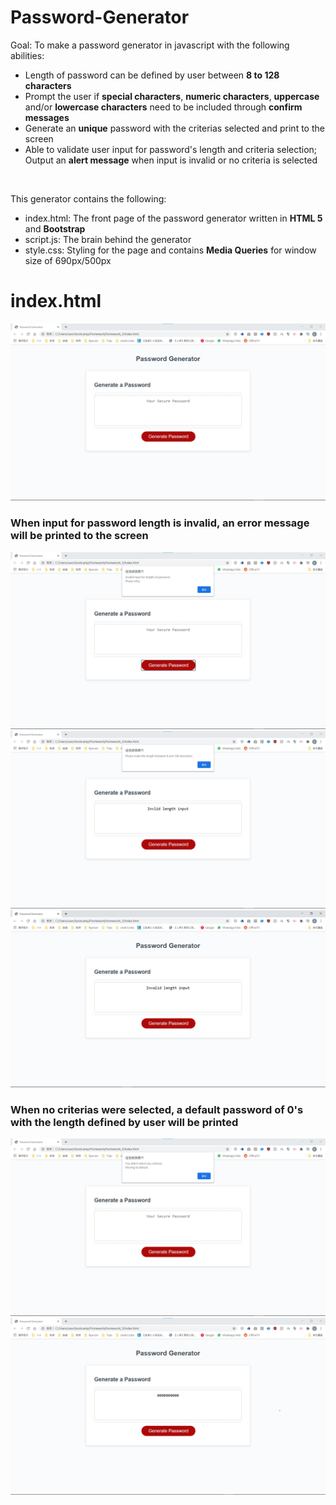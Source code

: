 # Password-Generator
Goal: To make a password generator in javascript with the following abilities:
- Length of password can be defined by user between **8 to 128 characters**
- Prompt the user if **special characters**, **numeric characters**, **uppercase** and/or **lowercase characters** need to be included through **confirm messages**
- Generate an **unique** password with the criterias selected and print to the screen
- Able to validate user input for password's length and criteria selection; Output an **alert message** when input is invalid or no criteria is selected

<br>

This generator contains the following:
- index.html: The front page of the password generator written in **HTML 5** and **Bootstrap**
- script.js: The brain behind the generator
- style.css: Styling for the page and contains **Media Queries** for window size of 690px/500px

# index.html
<img src="./img/readme/index.jpg" alt="index.html showcase" style="margin-left: auto; margin-+right: auto" />

<br>

### When input for password length is invalid, an error message will be printed to the screen
<img src="./img/readme/invalidLength.jpg" alt="Error catching (Length) showcase" style="margin-left: auto; margin-right: auto" />
<img src="./img/readme/invalidLength_output2.jpg" alt="EC output2 (Length) showcase" style="margin-left: auto; margin-right: auto" />
<img src="./img/readme/invalidLength_output.jpg" alt="EC output (Length) showcase" style="margin-left: auto; margin-right: auto" />

<br>

### When no criterias were selected, a default password of 0's with the length defined by user will be printed
<img src="./img/readme/noCriterias.jpg" alt="Error catching (Criterias).html showcase" style="margin-left: auto; margin-right: auto" />
<img src="./img/readme/noCriterias_output.jpg" alt="EC output (Criterias) showcase" style="margin-left: auto; margin-right: auto" />



